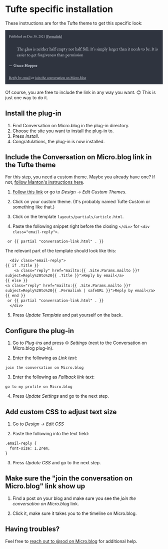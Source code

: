 # Tufte specific installation

These instructions are for the Tufte theme to get this specific look:

![](./tufte-screenshot.png)

Of course, you are free to include the link in any way you want. 😊 This is just one way to do it.

## Install the plug-in

1. Find Conversation on Micro.blog in the plug-in directory.
2. Choose the site you want to install the plug-in to.
3. Press *Install*.
4. Congratulations, the plug-in is now installed.

## Include the Conversation on Micro.blog link in the Tufte theme

For this step, you need a custom theme. Maybe you already have one? If not, [follow Manton's instructions here](https://help.micro.blog/t/custom-themes/59).

1. [Follow this link](https://micro.blog/account/themes) or go to *Design* → *Edit Custom Themes*.

2. Click on your custom theme. (It's probably named Tufte Custom or something like that.)

3. Click on the template `layouts/partials/article.html`.

4. Paste the following snippet right before the closing `</div>` for `<div class="email-reply">`.
```
 or {{ partial "conversation-link.html" . }}
```
The relevant part of the template should look like this:
```
  <div class="email-reply">
{{ if .Title }}
    <a class="reply" href="mailto:{{ .Site.Params.mailto }}?subject=Reply%20to%20{{ .Title }}">Reply by email</a>
{{ else }}
<a class="reply" href="mailto:{{ .Site.Params.mailto }}?subject=Reply%20to%20{{ .Permalink | safeURL }}">Reply by email</a>
{{ end }}
 or {{ partial "conversation-link.html" . }}
  </div>
```

5. Press *Update Template* and pat yourself on the back.

## Configure the plug-in

1. Go to *Plug-ins* and press ⚙️ *Settings* (next to the Conversation on Micro.blog plug-in).

2. Enter the following as *Link text*:
```
join the conversation on Micro.blog
```

3. Enter the following as *Fallback link text*:
```
go to my profile on Micro.blog
```

4. Press *Update Settings* and go to the next step.

## Add custom CSS to adjust text size

1. Go to *Design* → *Edit CSS*

2. Paste the following into the text field:
```
.email-reply {
  font-size: 1.2rem;
}
```

3. Press *Update CSS* and go to the next step.

## Make sure the "join the conversation on Micro.blog" link show up

1. Find a post on your blog and make sure you see the *join the conversation on Micro.blog* link.

2. Click it, make sure it takes you to the timeline on Micro.blog.

## Having troubles?

Feel free to [reach out to @sod on Micro.blog](https://micro.blog/sod) for additional help.
